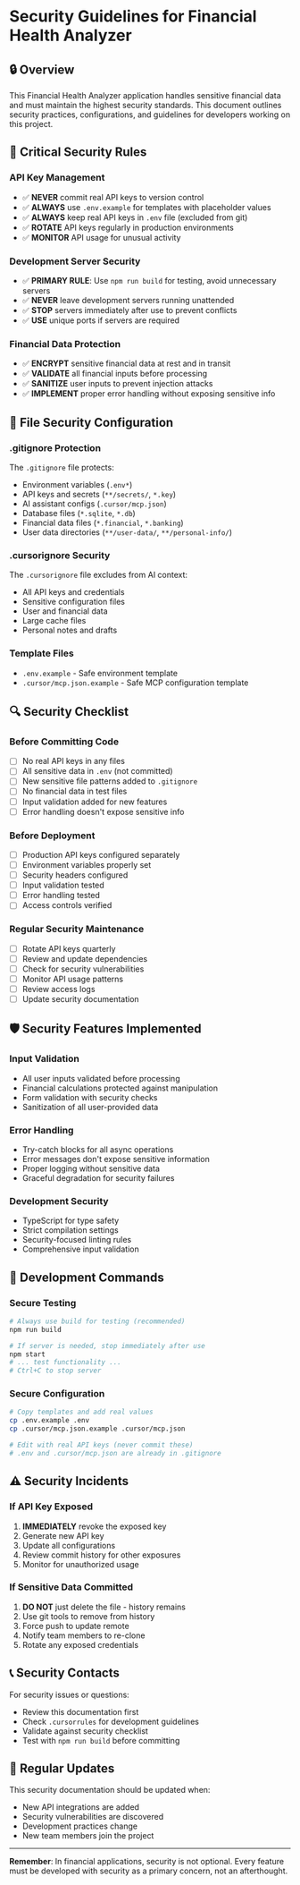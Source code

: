 # Security Guidelines for Financial Health Analyzer

## 🔒 Overview

This Financial Health Analyzer application handles sensitive financial data and must maintain the highest security standards. This document outlines security practices, configurations, and guidelines for developers working on this project.

## 🚨 Critical Security Rules

### API Key Management
- ✅ **NEVER** commit real API keys to version control
- ✅ **ALWAYS** use `.env.example` for templates with placeholder values
- ✅ **ALWAYS** keep real API keys in `.env` file (excluded from git)
- ✅ **ROTATE** API keys regularly in production environments
- ✅ **MONITOR** API usage for unusual activity

### Development Server Security
- ✅ **PRIMARY RULE**: Use `npm run build` for testing, avoid unnecessary servers
- ✅ **NEVER** leave development servers running unattended
- ✅ **STOP** servers immediately after use to prevent conflicts
- ✅ **USE** unique ports if servers are required

### Financial Data Protection
- ✅ **ENCRYPT** sensitive financial data at rest and in transit
- ✅ **VALIDATE** all financial inputs before processing
- ✅ **SANITIZE** user inputs to prevent injection attacks
- ✅ **IMPLEMENT** proper error handling without exposing sensitive info

## 📁 File Security Configuration

### .gitignore Protection
The `.gitignore` file protects:
- Environment variables (`.env*`)
- API keys and secrets (`**/secrets/`, `*.key`)
- AI assistant configs (`.cursor/mcp.json`)
- Database files (`*.sqlite`, `*.db`)
- Financial data files (`*.financial`, `*.banking`)
- User data directories (`**/user-data/`, `**/personal-info/`)

### .cursorignore Security
The `.cursorignore` file excludes from AI context:
- All API keys and credentials
- Sensitive configuration files
- User and financial data
- Large cache files
- Personal notes and drafts

### Template Files
- `.env.example` - Safe environment template
- `.cursor/mcp.json.example` - Safe MCP configuration template

## 🔍 Security Checklist

### Before Committing Code
- [ ] No real API keys in any files
- [ ] All sensitive data in `.env` (not committed)
- [ ] New sensitive file patterns added to `.gitignore`
- [ ] No financial data in test files
- [ ] Input validation added for new features
- [ ] Error handling doesn't expose sensitive info

### Before Deployment
- [ ] Production API keys configured separately
- [ ] Environment variables properly set
- [ ] Security headers configured
- [ ] Input validation tested
- [ ] Error handling tested
- [ ] Access controls verified

### Regular Security Maintenance
- [ ] Rotate API keys quarterly
- [ ] Review and update dependencies
- [ ] Check for security vulnerabilities
- [ ] Monitor API usage patterns
- [ ] Review access logs
- [ ] Update security documentation

## 🛡️ Security Features Implemented

### Input Validation
- All user inputs validated before processing
- Financial calculations protected against manipulation
- Form validation with security checks
- Sanitization of all user-provided data

### Error Handling
- Try-catch blocks for all async operations
- Error messages don't expose sensitive information
- Proper logging without sensitive data
- Graceful degradation for security failures

### Development Security
- TypeScript for type safety
- Strict compilation settings
- Security-focused linting rules
- Comprehensive input validation

## 🚀 Development Commands

### Secure Testing
```bash
# Always use build for testing (recommended)
npm run build

# If server is needed, stop immediately after use
npm start
# ... test functionality ...
# Ctrl+C to stop server
```

### Secure Configuration
```bash
# Copy templates and add real values
cp .env.example .env
cp .cursor/mcp.json.example .cursor/mcp.json

# Edit with real API keys (never commit these)
# .env and .cursor/mcp.json are already in .gitignore
```

## ⚠️ Security Incidents

### If API Key Exposed
1. **IMMEDIATELY** revoke the exposed key
2. Generate new API key
3. Update all configurations
4. Review commit history for other exposures
5. Monitor for unauthorized usage

### If Sensitive Data Committed
1. **DO NOT** just delete the file - history remains
2. Use git tools to remove from history
3. Force push to update remote
4. Notify team members to re-clone
5. Rotate any exposed credentials

## 📞 Security Contacts

For security issues or questions:
- Review this documentation first
- Check `.cursorrules` for development guidelines
- Validate against security checklist
- Test with `npm run build` before committing

## 🔄 Regular Updates

This security documentation should be updated when:
- New API integrations are added
- Security vulnerabilities are discovered
- Development practices change
- New team members join the project

---

**Remember**: In financial applications, security is not optional. Every feature must be developed with security as a primary concern, not an afterthought. 